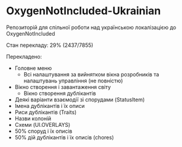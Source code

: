 # OxygenNotIncluded-Ukrainian
Репозиторій для спільної роботи над українською локалізацією до OxygenNotIncluded

Стан перекладу: 29% (2437/7855)

Перекладено:
* Головне меню
	+ Всі налаштування за вийнятком вікна розробників та налаштувань управління (не повністю)
* Вікно створення і завантаження світу
	+ Вікно створення дублікантів
* Деякі варіанти взаємодії зі спорудами (StatusItem)
* Імена дублікантів і їх описи
* Риси дублікантів (Traits)
* Назви колоній
* Схеми (UI.OVERLAYS)
* 50% споруд і їх описів
* 50% дій дублікантів і їх описів (chores)

